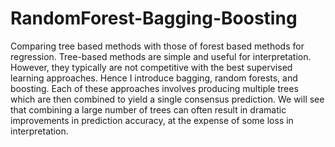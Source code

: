 # RandomForest-Bagging-Boosting
Comparing tree based methods with those of forest based methods for regression. Tree-based methods are simple and useful for interpretation. However, they typically are not competitive with the best supervised learning approaches. Hence I introduce bagging, random forests, and boosting. Each of these approaches involves producing multiple trees which are then combined to yield a single consensus prediction. We will see that combining a large number of trees can often result in dramatic improvements in prediction accuracy, at the expense of some loss in interpretation.
